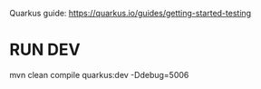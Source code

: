 Quarkus guide: https://quarkus.io/guides/getting-started-testing

# RUN DEV
mvn clean compile quarkus:dev -Ddebug=5006
